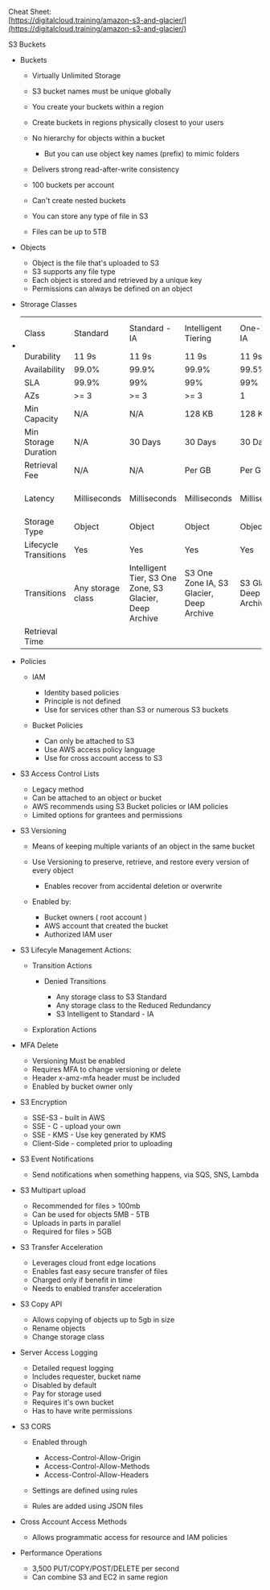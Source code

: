 Cheat Sheet:  
[https://digitalcloud.training/amazon-s3-and-glacier/](https://digitalcloud.training/amazon-s3-and-glacier/)
 
S3 Buckets

- Buckets
    
    - Virtually Unlimited Storage
    - S3 bucket names must be unique globally
    - You create your buckets within a region
    - Create buckets in regions physically closest to your users
    - No hierarchy for objects within a bucket
        
        - But you can use object key names (prefix) to mimic folders
    - Delivers strong read-after-write consistency
    - 100 buckets per account
    - Can't create nested buckets
    - You can store any type of file in S3
    - Files can be up to 5TB
- Objects
    
    - Object is the file that's uploaded to S3
    - S3 supports any file type
    - Each object is stored and retrieved by a unique key
    - Permissions can always be defined on an object
- Strorage Classes
- |   |   |   |   |   |   |   |
    |---|---|---|---|---|---|---|
    |Class|Standard|Standard - IA|Intelligent Tiering|One-Zone IA|Glacier|Glacier Deep Archive|
    |Durability|11 9s|11 9s|11 9s|11 9s|11 9s|11 9s|
    |Availability|99.0%|99.9%|99.9%|99.5%|99.9%|99.9%|
    |SLA|99.9%|99%|99%|99%|99.9%|99.9%|
    |AZs|>= 3|>= 3|>= 3|1|>= 3|>= 3|
    |Min Capacity|N/A|N/A|128 KB|128 KB|40KB|40KB|
    |Min Storage Duration|N/A|30 Days|30 Days|30 Days|90 Days|180 Days|
    |Retrieval Fee|N/A|N/A|Per GB|Per GB|Per GB|Per GB|
    |Latency|Milliseconds|Milliseconds|Milliseconds|Milliseconds|Select minutes/ hours|Select hours|
    |Storage Type|Object|Object|Object|Object|Object|Object|
    |Lifecycle Transitions|Yes|Yes|Yes|Yes|Yes|Yes|
    |Transitions|Any storage class|Intelligent Tier, S3 One Zone, S3 Glacier, Deep Archive|S3 One Zone IA, S3 Glacier, Deep Archive|S3 Glacier, Deep Archive|Deep Archive||
    |Retrieval Time|||||||
    
- Policies
    
    - IAM
        
        - Identity based policies
        - Principle is not defined
        - Use for services other than S3 or numerous S3 buckets
    - Bucket Policies
        
        - Can only be attached to S3
        - Use AWS access policy language
        - Use for cross account access to S3
- S3 Access Control Lists
    
    - Legacy method
    - Can be attached to an object or bucket
    - AWS recommends using S3 Bucket policies or IAM policies
    - Limited options for grantees and permissions
- S3 Versioning
    
    - Means of keeping multiple variants of an object in the same bucket
    - Use Versioning to preserve, retrieve, and restore every version of every object
        
        - Enables recover from accidental deletion or overwrite
    - Enabled by:
        
        - Bucket owners ( root account )
        - AWS account that created the bucket
        - Authorized IAM user
- S3 Lifecyle Management Actions:
    
    - Transition Actions
        
        - Denied Transitions
            
            - Any storage class to S3 Standard
            - Any storage class to the Reduced Redundancy
            - S3 Intelligent to Standard - IA
    - Exploration Actions
- MFA Delete
    
    - Versioning Must be enabled
    - Requires MFA to change versioning or delete
    - Header x-amz-mfa header must be included
    - Enabled by bucket owner only
- S3 Encryption
    
    - SSE-S3 - built in AWS
    - SSE - C - upload your own
    - SSE - KMS - Use key generated by KMS
    - Client-Side - completed prior to uploading
- S3 Event Notifications
    
    - Send notifications when something happens, via SQS, SNS, Lambda
- S3 Multipart upload
    
    - Recommended for files > 100mb
    - Can be used for objects 5MB - 5TB
    - Uploads in parts in parallel
    - Required for files > 5GB
- S3 Transfer Acceleration
    
    - Leverages cloud front edge locations
    - Enables fast easy secure transfer of files
    - Charged only if benefit in time
    - Needs to enabled transfer acceleration
- S3 Copy API
    
    - Allows copying of objects up to 5gb in size
    - Rename objects
    - Change storage class
- Server Access Logging
    
    - Detailed request logging
    - Includes requester, bucket name
    - Disabled by default
    - Pay for storage used
    - Requires it's own bucket
    - Has to have write permissions
- S3 CORS
    
    - Enabled through
        
        - Access-Control-Allow-Origin
        - Access-Control-Allow-Methods
        - Access-Control-Allow-Headers
    - Settings are defined using rules
    - Rules are added using JSON files
- Cross Account Access Methods
    
    - Allows programmatic access for resource and IAM policies
- Performance Operations
    
    - 3,500 PUT/COPY/POST/DELETE per second
    - Can combine S3 and EC2 in same region